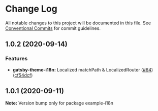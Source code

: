 # Change Log

All notable changes to this project will be documented in this file.
See [Conventional Commits](https://conventionalcommits.org) for commit guidelines.

## 1.0.2 (2020-09-14)

### Features

- **gatsby-theme-i18n:** Localized matchPath & LocalizedRouter ([#64](https://github.com/gatsbyjs/themes/issues/64)) ([cf54dcf](https://github.com/gatsbyjs/themes/commit/cf54dcfc0c4bc9f2fcb030a84ef167d9292c29ed))

## 1.0.1 (2020-09-11)

**Note:** Version bump only for package example-i18n
